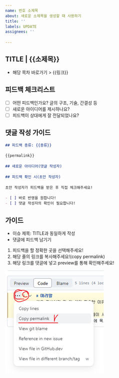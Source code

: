 ```yaml
---
name: 번호 소제목
about: 새로운 소제목을 생성할 때 사용하기
title: ''
labels: UPDATE
assignees: ''

---
```


## TITLE | {{소제목}}

- 해당 목차 바로가기 > {{링크}}

## 피드백 체크리스트

- [ ] 어떤 피드백인가요? 글의 구조, 기술, 간결성 등
- [ ] 새로운 아이디어를 제시하나요?
- [ ] 피드백이 상대에게 잘 전달되었나요?

## 댓글 작성 가이드

```md
## 피드백 종류: {{종류}}

{{permalink}}

## 새로운 아이디어(댓글 작성자)

## 피드백 확인 시(초안 작성자)

초안 작성자가 피드백을 받은 후 직접 체크해주세요!

- [ ] 바로 반영을 원합니다!
- [ ] 댓글 작성자의 확인이 필요합니다!
```

## 가이드

- 이슈 제목: TITLE과 동일하게 작성
- 댓글에 피드백 남기기

1. 피드백을 할 정확한 곳을 선택해주세요!
2. 해당 줄의 링크를 복사해주세요!(copy permalink)
3. 해당 링크를 댓글에 넣고 preview를 통해 확인해주세요!

![가이드](image.png)
